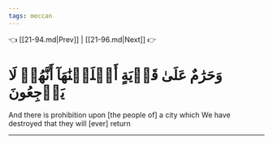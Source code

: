 ```yaml
---
tags: meccan
---
```


👈 [[21-94.md|Prev]] | [[21-96.md|Next]] 👉

# وَحَرَٰمٌ عَلَىٰ قَرۡيَةٍ أَهۡلَكۡنَٰهَآ أَنَّهُمۡ لَا يَرۡجِعُونَ

And there is prohibition upon [the people of] a city which We have destroyed that they will [ever] return

---

